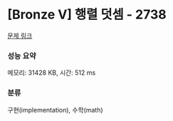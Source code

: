 # [Bronze V] 행렬 덧셈 - 2738 

[문제 링크](https://www.acmicpc.net/problem/2738) 

### 성능 요약

메모리: 31428 KB, 시간: 512 ms

### 분류

구현(implementation), 수학(math)

